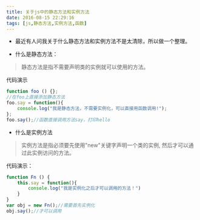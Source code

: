 ```yaml
---
title: 关于js中的静态方法和实例方法
date: 2016-08-15 22:29:16
tags: [js,静态方法,实例方法,函数]
---
```

-	最近有人问我关于什么静态方法和实例方法不是太清除，所以做一个整理。

-	什么是静态方法：
>	静态方法是指不需要声明类的实例就可以使用的方法。

代码演示
```js
function foo () {};
//在foo上直接添加静态方法
foo.say = function(){
	console.log("我是静态方法，不需要实例化，可以直接用函数调用!");
};
foo.say();//函数直接调用方法say，打印hello
```
 
-	什么是实例方法
>	实例方法是指必须要先使用"new"关键字声明一个类的实例, 然后才可以通过此实例访问的方法。

代码演示：
```js
function Fn () {
	this.say = function(){
		console.log("我是实例化之后才可以调用的方法！")
	}
}
var obj = new Fn();//需要首先实例化
obj.say();//才可以调用
```